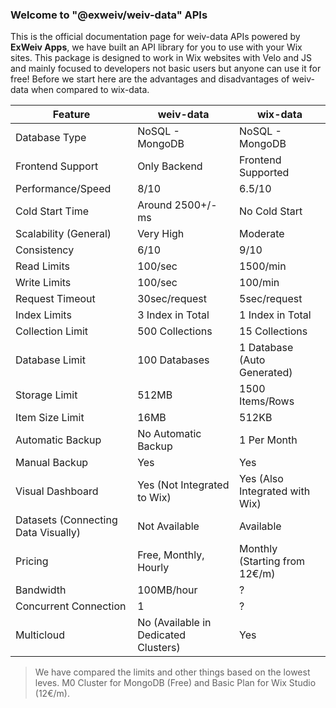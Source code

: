 ### Welcome to "@exweiv/weiv-data" APIs

This is the official documentation page for weiv-data APIs powered by **ExWeiv Apps**, we have built an API library for you to use with your Wix sites. This package is designed to work in Wix websites with Velo and JS and mainly focused to developers not basic users but anyone can use it for free! Before we start here are the advantages and disadvantages of weiv-data when compared to wix-data.

| Feature                             | weiv-data                            | wix-data                       |
| ----------------------------------- | ------------------------------------ | ------------------------------ |
| Database Type                       | NoSQL - MongoDB                      | NoSQL - MongoDB                |
| Frontend Support                    | Only Backend                         | Frontend Supported             |
| Performance/Speed                   | 8/10                                 | 6.5/10                         |
| Cold Start Time                     | Around 2500+/-ms                     | No Cold Start                  |
| Scalability (General)               | Very High                            | Moderate                       |
| Consistency                         | 6/10                                 | 9/10                           |
| Read Limits                         | 100/sec                              | 1500/min                       |
| Write Limits                        | 100/sec                              | 100/min                        |
| Request Timeout                     | 30sec/request                        | 5sec/request                   |
| Index Limits                        | 3 Index in Total                     | 1 Index in Total               |
| Collection Limit                    | 500 Collections                      | 15 Collections                 |
| Database Limit                      | 100 Databases                        | 1 Database (Auto Generated)    |
| Storage Limit                       | 512MB                                | 1500 Items/Rows                |
| Item Size Limit                     | 16MB                                 | 512KB                          |
| Automatic Backup                    | No Automatic Backup                  | 1 Per Month                    |
| Manual Backup                       | Yes                                  | Yes                            |
| Visual Dashboard                    | Yes (Not Integrated to Wix)          | Yes (Also Integrated with Wix) |
| Datasets (Connecting Data Visually) | Not Available                        | Available                      |
| Pricing                             | Free, Monthly, Hourly                | Monthly (Starting from 12€/m)  |
| Bandwidth                           | 100MB/hour                           | ?                              |
| Concurrent Connection               | 1                                    | ?                              |
| Multicloud                          | No (Available in Dedicated Clusters) | Yes                            |

> We have compared the limits and other things based on the lowest leves. M0 Cluster for MongoDB (Free) and Basic Plan for Wix Studio (12€/m).
